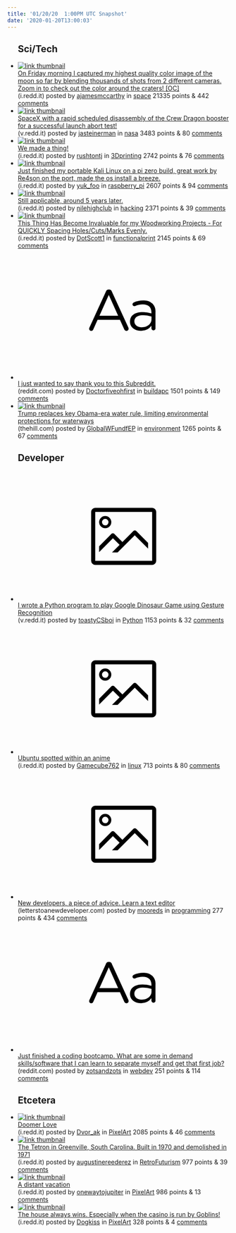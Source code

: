 ```yaml
---
title: '01/20/20  1:00PM UTC Snapshot'
date: '2020-01-20T13:00:03'
---
```

<ul>
<h2>Sci/Tech</h2>

<li><a href='https://i.redd.it/esfhrnj13tb41.jpg'><img src='https://b.thumbs.redditmedia.com/3vg74tCGSLFpBeLRxpgZ8NjVoGlK4tqAy8S_KkPfVHQ.jpg' alt='link thumbnail'></a><div><div class='linkTitle'><a href='https://i.redd.it/esfhrnj13tb41.jpg'>On Friday morning I captured my highest quality color image of the moon so far by blending thousands of shots from 2 different cameras. Zoom in to check out the color around the craters! [OC]</a></div>(i.redd.it) posted by <a href='https://www.reddit.com/user/ajamesmccarthy'>ajamesmccarthy</a> in <a href='https://www.reddit.com/r/space'>space</a> 21335 points & 442 <a href='https://www.reddit.com/r/space/comments/er2wov/on_friday_morning_i_captured_my_highest_quality/'>comments</a></div></li>

<li><a href='https://v.redd.it/k47aijgqbrb41'><img src='https://b.thumbs.redditmedia.com/gdsXjfPo_sCYIGidHqpVHqj8oLwAqzgnHDAWI84J_bA.jpg' alt='link thumbnail'></a><div><div class='linkTitle'><a href='https://v.redd.it/k47aijgqbrb41'>SpaceX with a rapid scheduled disassembly of the Crew Dragon booster for a successful launch abort test!</a></div>(v.redd.it) posted by <a href='https://www.reddit.com/user/jasteinerman'>jasteinerman</a> in <a href='https://www.reddit.com/r/nasa'>nasa</a> 3483 points & 80 <a href='https://www.reddit.com/r/nasa/comments/eqxx4o/spacex_with_a_rapid_scheduled_disassembly_of_the/'>comments</a></div></li>

<li><a href='https://i.redd.it/4ko09skfssb41.jpg'><img src='https://b.thumbs.redditmedia.com/2521NK6jnwSGDWWg7JR9UkXHUxLJO2xL8MmLYzWkfKc.jpg' alt='link thumbnail'></a><div><div class='linkTitle'><a href='https://i.redd.it/4ko09skfssb41.jpg'>We made a thing!</a></div>(i.redd.it) posted by <a href='https://www.reddit.com/user/rushtontj'>rushtontj</a> in <a href='https://www.reddit.com/r/3Dprinting'>3Dprinting</a> 2742 points & 76 <a href='https://www.reddit.com/r/3Dprinting/comments/er21cx/we_made_a_thing/'>comments</a></div></li>

<li><a href='https://i.redd.it/wtyyykbfpqb41.jpg'><img src='https://b.thumbs.redditmedia.com/1asP-IAXUssTQKYjE3vbFNHtrDxvXsiH7atSLPORCKA.jpg' alt='link thumbnail'></a><div><div class='linkTitle'><a href='https://i.redd.it/wtyyykbfpqb41.jpg'>Just finished my portable Kali Linux on a pi zero build, great work by Re4son on the port, made the os install a breeze.</a></div>(i.redd.it) posted by <a href='https://www.reddit.com/user/yuk_foo'>yuk_foo</a> in <a href='https://www.reddit.com/r/raspberry_pi'>raspberry_pi</a> 2607 points & 94 <a href='https://www.reddit.com/r/raspberry_pi/comments/eqwexz/just_finished_my_portable_kali_linux_on_a_pi_zero/'>comments</a></div></li>

<li><a href='https://i.redd.it/dq51hye9zqb41.jpg'><img src='https://b.thumbs.redditmedia.com/jXnzGw0CLvIZifuDFRTm3s5t1_h8_m5Dqjx-lkzvxXQ.jpg' alt='link thumbnail'></a><div><div class='linkTitle'><a href='https://i.redd.it/dq51hye9zqb41.jpg'>Still applicable, around 5 years later.</a></div>(i.redd.it) posted by <a href='https://www.reddit.com/user/nilehighclub'>nilehighclub</a> in <a href='https://www.reddit.com/r/hacking'>hacking</a> 2371 points & 39 <a href='https://www.reddit.com/r/hacking/comments/eqx1g8/still_applicable_around_5_years_later/'>comments</a></div></li>

<li><a href='https://i.redd.it/7ntt5bb27sb41.jpg'><img src='https://b.thumbs.redditmedia.com/lx1oR19QHA8VlVkSGGQ4mFnrmNTux6IZvsIgQh08ZRY.jpg' alt='link thumbnail'></a><div><div class='linkTitle'><a href='https://i.redd.it/7ntt5bb27sb41.jpg'>This Thing Has Become Invaluable for my Woodworking Projects - For QUICKLY Spacing Holes/Cuts/Marks Evenly.</a></div>(i.redd.it) posted by <a href='https://www.reddit.com/user/DotScott1'>DotScott1</a> in <a href='https://www.reddit.com/r/functionalprint'>functionalprint</a> 2145 points & 69 <a href='https://www.reddit.com/r/functionalprint/comments/er0c9x/this_thing_has_become_invaluable_for_my/'>comments</a></div></li>

<li><a href='https://www.reddit.com/r/buildapc/comments/er0oky/i_just_wanted_to_say_thank_you_to_this_subreddit/'><svg version='1.1' viewBox='-34 -12 104 64' preserveAspectRatio='xMidYMid slice' xmlns='http://www.w3.org/2000/svg' xmlns:xlink='http://www.w3.org/1999/xlink'>
    <title>text link thumbnail</title>
    <path d='M12.19,8.84a1.45,1.45,0,0,0-1.4-1h-.12a1.46,1.46,0,0,0-1.42,1L1.14,26.56a1.29,1.29,0,0,0-.14.59,1,1,0,0,0,1,1,1.12,1.12,0,0,0,1.08-.77l2.08-4.65h11l2.08,4.59a1.24,1.24,0,0,0,1.12.83,1.08,1.08,0,0,0,1.08-1.08,1.64,1.64,0,0,0-.14-.57ZM6.08,20.71l4.59-10.22,4.6,10.22Z'>
    </path>
    <path d='M32.24,14.78A6.35,6.35,0,0,0,27.6,13.2a11.36,11.36,0,0,0-4.7,1,1,1,0,0,0-.58.89,1,1,0,0,0,.94.92,1.23,1.23,0,0,0,.39-.08,8.87,8.87,0,0,1,3.72-.81c2.7,0,4.28,1.33,4.28,3.92v.5a15.29,15.29,0,0,0-4.42-.61c-3.64,0-6.14,1.61-6.14,4.64v.05c0,2.95,2.7,4.48,5.37,4.48a6.29,6.29,0,0,0,5.19-2.48V26.9a1,1,0,0,0,1,1,1,1,0,0,0,1-1.06V19A5.71,5.71,0,0,0,32.24,14.78Zm-.56,7.7c0,2.28-2.17,3.89-4.81,3.89-1.94,0-3.61-1.06-3.61-2.86v-.06c0-1.8,1.5-3,4.2-3a15.2,15.2,0,0,1,4.22.61Z'>
    </path>
    </svg></a><div><div class='linkTitle'><a href='https://www.reddit.com/r/buildapc/comments/er0oky/i_just_wanted_to_say_thank_you_to_this_subreddit/'>I just wanted to say thank you to this Subreddit.</a></div>(reddit.com) posted by <a href='https://www.reddit.com/user/Doctorfiveohfirst'>Doctorfiveohfirst</a> in <a href='https://www.reddit.com/r/buildapc'>buildapc</a> 1501 points & 149 <a href='https://www.reddit.com/r/buildapc/comments/er0oky/i_just_wanted_to_say_thank_you_to_this_subreddit/'>comments</a></div></li>

<li><a href='https://thehill.com/policy/energy-environment/478824-trump-replaces-key-obama-era-water-rule-limiting-environmental'><img src='https://b.thumbs.redditmedia.com/QUZKp5ddlkGOrQOi-PQ_JkEzZjxa9eJvrIr9RFZzdqA.jpg' alt='link thumbnail'></a><div><div class='linkTitle'><a href='https://thehill.com/policy/energy-environment/478824-trump-replaces-key-obama-era-water-rule-limiting-environmental'>Trump replaces key Obama-era water rule, limiting environmental protections for waterways</a></div>(thehill.com) posted by <a href='https://www.reddit.com/user/GlobalWFundfEP'>GlobalWFundfEP</a> in <a href='https://www.reddit.com/r/environment'>environment</a> 1265 points & 67 <a href='https://www.reddit.com/r/environment/comments/er5ltc/trump_replaces_key_obamaera_water_rule_limiting/'>comments</a></div></li>

<h2>Developer</h2>

<li><a href='https://v.redd.it/h0i88azauvb41'><svg version='1.1' viewBox='-34 -14 104 64' preserveAspectRatio='xMidYMid meet' xmlns='http://www.w3.org/2000/svg' xmlns:xlink='http://www.w3.org/1999/xlink'>
    <title>link thumbnail</title>
    <path d='M32,4H4A2,2,0,0,0,2,6V30a2,2,0,0,0,2,2H32a2,2,0,0,0,2-2V6A2,2,0,0,0,32,4ZM4,30V6H32V30Z'></path>
    <path d='M8.92,14a3,3,0,1,0-3-3A3,3,0,0,0,8.92,14Zm0-4.6A1.6,1.6,0,1,1,7.33,11,1.6,1.6,0,0,1,8.92,9.41Z'></path>
    <path d='M22.78,15.37l-5.4,5.4-4-4a1,1,0,0,0-1.41,0L5.92,22.9v2.83l6.79-6.79L16,22.18l-3.75,3.75H15l8.45-8.45L30,24V21.18l-5.81-5.81A1,1,0,0,0,22.78,15.37Z'></path>
    </svg></a><div><div class='linkTitle'><a href='https://v.redd.it/h0i88azauvb41'>I wrote a Python program to play Google Dinosaur Game using Gesture Recognition</a></div>(v.redd.it) posted by <a href='https://www.reddit.com/user/toastyCSboi'>toastyCSboi</a> in <a href='https://www.reddit.com/r/Python'>Python</a> 1153 points & 32 <a href='https://www.reddit.com/r/Python/comments/er9q4h/i_wrote_a_python_program_to_play_google_dinosaur/'>comments</a></div></li>

<li><a href='https://i.redd.it/goyhmze5iwb41.png'><svg version='1.1' viewBox='-34 -14 104 64' preserveAspectRatio='xMidYMid meet' xmlns='http://www.w3.org/2000/svg' xmlns:xlink='http://www.w3.org/1999/xlink'>
    <title>link thumbnail</title>
    <path d='M32,4H4A2,2,0,0,0,2,6V30a2,2,0,0,0,2,2H32a2,2,0,0,0,2-2V6A2,2,0,0,0,32,4ZM4,30V6H32V30Z'></path>
    <path d='M8.92,14a3,3,0,1,0-3-3A3,3,0,0,0,8.92,14Zm0-4.6A1.6,1.6,0,1,1,7.33,11,1.6,1.6,0,0,1,8.92,9.41Z'></path>
    <path d='M22.78,15.37l-5.4,5.4-4-4a1,1,0,0,0-1.41,0L5.92,22.9v2.83l6.79-6.79L16,22.18l-3.75,3.75H15l8.45-8.45L30,24V21.18l-5.81-5.81A1,1,0,0,0,22.78,15.37Z'></path>
    </svg></a><div><div class='linkTitle'><a href='https://i.redd.it/goyhmze5iwb41.png'>Ubuntu spotted within an anime</a></div>(i.redd.it) posted by <a href='https://www.reddit.com/user/Gamecube762'>Gamecube762</a> in <a href='https://www.reddit.com/r/linux'>linux</a> 713 points & 80 <a href='https://www.reddit.com/r/linux/comments/eraygs/ubuntu_spotted_within_an_anime/'>comments</a></div></li>

<li><a href='https://letterstoanewdeveloper.com/2018/09/21/learn-a-text-editor/'><svg version='1.1' viewBox='-34 -14 104 64' preserveAspectRatio='xMidYMid meet' xmlns='http://www.w3.org/2000/svg' xmlns:xlink='http://www.w3.org/1999/xlink'>
    <title>link thumbnail</title>
    <path d='M32,4H4A2,2,0,0,0,2,6V30a2,2,0,0,0,2,2H32a2,2,0,0,0,2-2V6A2,2,0,0,0,32,4ZM4,30V6H32V30Z'></path>
    <path d='M8.92,14a3,3,0,1,0-3-3A3,3,0,0,0,8.92,14Zm0-4.6A1.6,1.6,0,1,1,7.33,11,1.6,1.6,0,0,1,8.92,9.41Z'></path>
    <path d='M22.78,15.37l-5.4,5.4-4-4a1,1,0,0,0-1.41,0L5.92,22.9v2.83l6.79-6.79L16,22.18l-3.75,3.75H15l8.45-8.45L30,24V21.18l-5.81-5.81A1,1,0,0,0,22.78,15.37Z'></path>
    </svg></a><div><div class='linkTitle'><a href='https://letterstoanewdeveloper.com/2018/09/21/learn-a-text-editor/'>New developers, a piece of advice. Learn a text editor</a></div>(letterstoanewdeveloper.com) posted by <a href='https://www.reddit.com/user/mooreds'>mooreds</a> in <a href='https://www.reddit.com/r/programming'>programming</a> 277 points & 434 <a href='https://www.reddit.com/r/programming/comments/er7l59/new_developers_a_piece_of_advice_learn_a_text/'>comments</a></div></li>

<li><a href='https://www.reddit.com/r/webdev/comments/er2q6j/just_finished_a_coding_bootcamp_what_are_some_in/'><svg version='1.1' viewBox='-34 -12 104 64' preserveAspectRatio='xMidYMid slice' xmlns='http://www.w3.org/2000/svg' xmlns:xlink='http://www.w3.org/1999/xlink'>
    <title>text link thumbnail</title>
    <path d='M12.19,8.84a1.45,1.45,0,0,0-1.4-1h-.12a1.46,1.46,0,0,0-1.42,1L1.14,26.56a1.29,1.29,0,0,0-.14.59,1,1,0,0,0,1,1,1.12,1.12,0,0,0,1.08-.77l2.08-4.65h11l2.08,4.59a1.24,1.24,0,0,0,1.12.83,1.08,1.08,0,0,0,1.08-1.08,1.64,1.64,0,0,0-.14-.57ZM6.08,20.71l4.59-10.22,4.6,10.22Z'>
    </path>
    <path d='M32.24,14.78A6.35,6.35,0,0,0,27.6,13.2a11.36,11.36,0,0,0-4.7,1,1,1,0,0,0-.58.89,1,1,0,0,0,.94.92,1.23,1.23,0,0,0,.39-.08,8.87,8.87,0,0,1,3.72-.81c2.7,0,4.28,1.33,4.28,3.92v.5a15.29,15.29,0,0,0-4.42-.61c-3.64,0-6.14,1.61-6.14,4.64v.05c0,2.95,2.7,4.48,5.37,4.48a6.29,6.29,0,0,0,5.19-2.48V26.9a1,1,0,0,0,1,1,1,1,0,0,0,1-1.06V19A5.71,5.71,0,0,0,32.24,14.78Zm-.56,7.7c0,2.28-2.17,3.89-4.81,3.89-1.94,0-3.61-1.06-3.61-2.86v-.06c0-1.8,1.5-3,4.2-3a15.2,15.2,0,0,1,4.22.61Z'>
    </path>
    </svg></a><div><div class='linkTitle'><a href='https://www.reddit.com/r/webdev/comments/er2q6j/just_finished_a_coding_bootcamp_what_are_some_in/'>Just finished a coding bootcamp. What are some in demand skills/software that I can learn to separate myself and get that first job?</a></div>(reddit.com) posted by <a href='https://www.reddit.com/user/zotsandzots'>zotsandzots</a> in <a href='https://www.reddit.com/r/webdev'>webdev</a> 251 points & 114 <a href='https://www.reddit.com/r/webdev/comments/er2q6j/just_finished_a_coding_bootcamp_what_are_some_in/'>comments</a></div></li>

<h2>Etcetera</h2>

<li><a href='https://i.redd.it/scg1ciaqdtb41.png'><img src='https://b.thumbs.redditmedia.com/MvBkInzEtBBIKE3JFtZvEHABvIL2TcV6-ap8kr11e2g.jpg' alt='link thumbnail'></a><div><div class='linkTitle'><a href='https://i.redd.it/scg1ciaqdtb41.png'>Doomer Love</a></div>(i.redd.it) posted by <a href='https://www.reddit.com/user/Dvor_ak'>Dvor_ak</a> in <a href='https://www.reddit.com/r/PixelArt'>PixelArt</a> 2085 points & 46 <a href='https://www.reddit.com/r/PixelArt/comments/er3qt8/doomer_love/'>comments</a></div></li>

<li><a href='https://i.redd.it/i9gdu1quwsb41.jpg'><img src='https://b.thumbs.redditmedia.com/V7IX30LzJRS7pT7AQmza-K4q9f6vtYFz4aTqXjF5d8s.jpg' alt='link thumbnail'></a><div><div class='linkTitle'><a href='https://i.redd.it/i9gdu1quwsb41.jpg'>The Tetron in Greenville, South Carolina. Built in 1970 and demolished in 1971</a></div>(i.redd.it) posted by <a href='https://www.reddit.com/user/augustinereederez'>augustinereederez</a> in <a href='https://www.reddit.com/r/RetroFuturism'>RetroFuturism</a> 977 points & 39 <a href='https://www.reddit.com/r/RetroFuturism/comments/er2e7b/the_tetron_in_greenville_south_carolina_built_in/'>comments</a></div></li>

<li><a href='https://i.redd.it/xnqs2wa6ttb41.jpg'><img src='https://b.thumbs.redditmedia.com/6lhwWj6Xk6onxdZHWNEMqXCofIXo_MLRHExFDIVgp-g.jpg' alt='link thumbnail'></a><div><div class='linkTitle'><a href='https://i.redd.it/xnqs2wa6ttb41.jpg'>A distant vacation</a></div>(i.redd.it) posted by <a href='https://www.reddit.com/user/onewaytojupiter'>onewaytojupiter</a> in <a href='https://www.reddit.com/r/PixelArt'>PixelArt</a> 986 points & 13 <a href='https://www.reddit.com/r/PixelArt/comments/er4vqn/a_distant_vacation/'>comments</a></div></li>

<li><a href='https://i.redd.it/j68khzsdirb41.gif'><img src='https://b.thumbs.redditmedia.com/PqBOsapae2SaLn7O0YmD4EPIEyBpu7J_17tKrOv4jFM.jpg' alt='link thumbnail'></a><div><div class='linkTitle'><a href='https://i.redd.it/j68khzsdirb41.gif'>The house always wins. Especially when the casino is run by Goblins!</a></div>(i.redd.it) posted by <a href='https://www.reddit.com/user/Dogkiss'>Dogkiss</a> in <a href='https://www.reddit.com/r/PixelArt'>PixelArt</a> 328 points & 4 <a href='https://www.reddit.com/r/PixelArt/comments/eqyf4x/the_house_always_wins_especially_when_the_casino/'>comments</a></div></li>

</ul>
